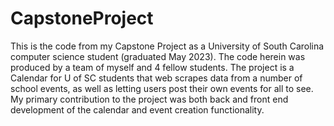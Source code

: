 # CapstoneProject
This is the code from my Capstone Project as a University of South Carolina computer science student (graduated May 2023).
The code herein was produced by a team of myself and 4 fellow students. 
The project is a Calendar for U of SC students that web scrapes data from a number of school events, as well as letting users post their own events for all to see. 
My primary contribution to the project was both back and front end development of the calendar and event creation functionality.

